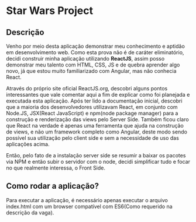 # Star Wars Project
## Descrição

Venho por meio desta aplicação demonstrar meu conhecimento e aptidão em desenvolvimento web. Como esta prova não é de caráter eliminatório, decidi construir minha aplicação utilizando **ReactJS**, assim posso demonstrar meu talento com HTML, CSS, JS e de quebra aprender algo novo, já que estou muito familiarizado com Angular, mas não conhecia React.

Através do próprio site oficial ReactJS.org, descobri alguns pontos interessantes que vale comentar aqui a fim de explicar como foi planejada e executada esta aplicação. Após ter lido a documentação inicial, descobri que a maioria dos desenvolvedores utilizavam React, em conjunto com Node.JS, JSX(React JavaScript) e npm(node package manager) para a construção e renderização das views pelo Server Side. Também ficou claro que React na verdade é apenas uma ferramenta que ajuda na construção de views, e não um framework completo como Angular, deste modo sendo possível sua utilização pelo client side e sem a necessidade de uso das aplicações acima. 

Então, pelo fato de a instalação server side se resumir a baixar os pacotes via NPM e então subir o servidor com o node, decidi simplificar tudo e focar no que realmente interessa, o Front Side.

## Como rodar a aplicação?

Para executar a aplicação, é necessário apenas executar o arquivo index.html com um browser compatível com ES6(Como requerido na descrição da vaga).





